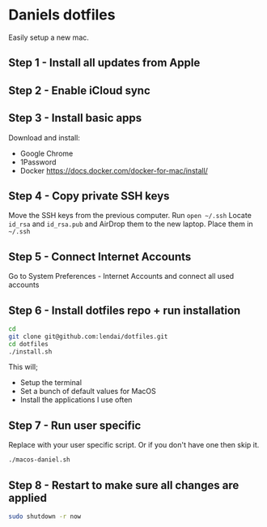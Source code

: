 # Daniels dotfiles

Easily setup a new mac.

## Step 1 - Install all updates from Apple

## Step 2 - Enable iCloud sync

## Step 3 - Install basic apps

Download and install:

- Google Chrome
- 1Password
- Docker https://docs.docker.com/docker-for-mac/install/

## Step 4 - Copy private SSH keys

Move the SSH keys from the previous computer. Run `open ~/.ssh`
Locate `id_rsa` and `id_rsa.pub` and AirDrop them to the new laptop.
Place them in `~/.ssh`

## Step 5 - Connect Internet Accounts

Go to System Preferences - Internet Accounts and connect all used accounts

## Step 6 - Install dotfiles repo + run installation

```sh
cd
git clone git@github.com:lendai/dotfiles.git
cd dotfiles
./install.sh
```

This will;

- Setup the terminal
- Set a bunch of default values for MacOS
- Install the applications I use often

## Step 7 - Run user specific

Replace with your user specific script. Or if you don't have one then skip it.

```sh
./macos-daniel.sh
```

## Step 8 - Restart to make sure all changes are applied
```sh
sudo shutdown -r now
```